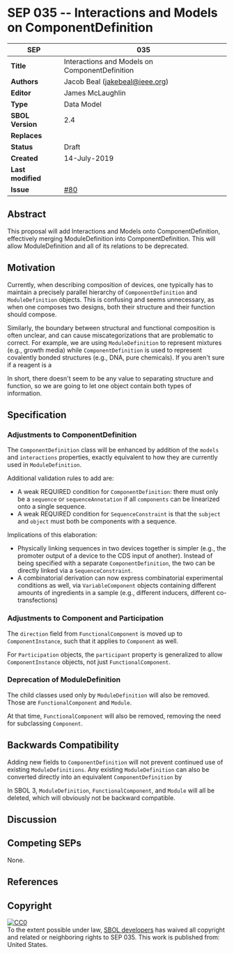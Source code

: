 SEP 035 -- Interactions and Models on ComponentDefinition
===================================

SEP                     | 035
----------------------|--------------
**Title**                | Interactions and Models on ComponentDefinition
**Authors**           | Jacob Beal (<jakebeal@ieee.org>)
**Editor**            | James McLaughlin 
**Type**               | Data Model
**SBOL Version** | 2.4
**Replaces**        | 
**Status**             | Draft
**Created**          | 14-July-2019
**Last modified**  | 
**Issue**          | [#80](https://github.com/SynBioDex/SEPs/issues/80)

## Abstract

This proposal will add Interactions and Models onto ComponentDefinition, effectively merging ModuleDefinition into ComponentDefinition. This will allow ModuleDefinition and all of its relations to be deprecated.

## Motivation <a name='motivation'></a>

Currently, when describing composition of devices, one typically has to maintain a precisely parallel hierarchy of `ComponentDefinition` and `ModuleDefinition` objects. This is confusing and seems unnecessary, as when one composes two designs, both their structure and their function should compose.

Similarly, the boundary between structural and functional composition is often unclear, and can cause miscategorizations that are problematic to correct.  For example, we are using `ModuleDefinition` to represent mixtures (e.g., growth media) while `ComponentDefinition` is used to represent covalently bonded structures (e.g., DNA, pure chemicals).  If you aren't sure if a reagent is a 

In short, there doesn't seem to be any value to separating structure and function, so we are going to let one object contain both types of information.

## Specification <a name='specification'></a>

### Adjustments to ComponentDefinition

The `ComponentDefinition` class will be enhanced by addition of the `models` and `interactions` properties, exactly equivalent to how they are currently used in `ModuleDefinition`.

Additional validation rules to add are:

- A weak REQUIRED condition for `ComponentDefinition`: there must only be a `sequence` or `sequenceAnnotation` if all `components` can be linearized onto a single sequence. 
- A weak REQUIRED condition for `SequenceConstraint` is that the `subject` and `object` must both be components with a sequence.

Implications of this elaboration:

- Physically linking sequences in two devices together is simpler (e.g., the promoter output of a device to the CDS input of another). Instead of being specified with a separate `ComponentDefinition`, the two can be directly linked via a `SequenceConstraint`.
- A combinatorial derivation can now express combinatorial experimental conditions as well, via `VariableComponent` objects containing different amounts of ingredients in a sample (e.g., different inducers, different co-transfections)

### Adjustments to Component and Participation

The `direction` field from `FunctionalComponent` is moved up to `ComponentInstance`, such that it applies to `Component` as well.

For `Participation` objects, the `participant` property is generalized to allow `ComponentInstance` objects, not just `FunctionalComponent`.

### Deprecation of ModuleDefinition

The child classes used only by `ModuleDefinition` will also be removed. Those are `FunctionalComponent` and `Module`.

At that time, `FunctionalComponent` will also be removed, removing the need for subclassing `Component`.

## Backwards Compatibility <a name='compatibility'></a>

Adding new fields to `ComponentDefinition` will not prevent continued use of existing `ModuleDefinitions`. Any existing `ModuleDefinition` can also be converted directly into an equivalent `ComponentDefinition` by 

In SBOL 3, `ModuleDefinition`, `FunctionalComponent`, and `Module` will all be deleted, which will obviously not be backward compatible.

## Discussion <a name='discussion'></a>


## Competing SEPs <a name='competing_seps'></a>

None.

References <a name='references'></a>
----------------

Copyright <a name='copyright'></a>
-------------

<p xmlns:dct="http://purl.org/dc/terms/" xmlns:vcard="http://www.w3.org/2001/vcard-rdf/3.0#">
  <a rel="license"
     href="http://creativecommons.org/publicdomain/zero/1.0/">
    <img src="http://i.creativecommons.org/p/zero/1.0/88x31.png" style="border-style: none;" alt="CC0" />
  </a>
  <br />
  To the extent possible under law,
  <a rel="dct:publisher"
     href="sbolstandard.org">
    <span property="dct:title">SBOL developers</span></a>
  has waived all copyright and related or neighboring rights to
  <span property="dct:title">SEP 035</span>.
This work is published from:
<span property="vcard:Country" datatype="dct:ISO3166"
      content="US" about="sbolstandard.org">
  United States</span>.
</p>


